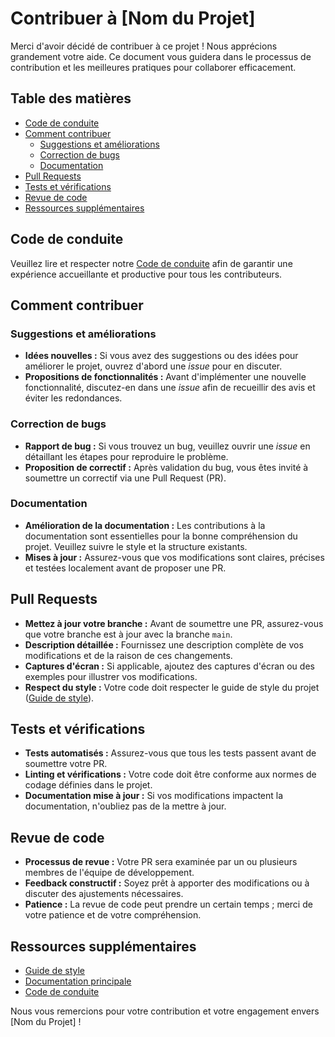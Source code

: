 # Contribuer à [Nom du Projet]

Merci d'avoir décidé de contribuer à ce projet ! Nous apprécions grandement votre aide. Ce document vous guidera dans le processus de contribution et les meilleures pratiques pour collaborer efficacement.

## Table des matières
- [Code de conduite](#code-de-conduite)
- [Comment contribuer](#comment-contribuer)
  - [Suggestions et améliorations](#suggestions-et-améliorations)
  - [Correction de bugs](#correction-de-bugs)
  - [Documentation](#documentation)
- [Pull Requests](#pull-requests)
- [Tests et vérifications](#tests-et-vérifications)
- [Revue de code](#revue-de-code)
- [Ressources supplémentaires](#ressources-supplémentaires)

## Code de conduite
Veuillez lire et respecter notre [Code de conduite](CODE_OF_CONDUCT.md) afin de garantir une expérience accueillante et productive pour tous les contributeurs.

## Comment contribuer

### Suggestions et améliorations
- **Idées nouvelles :** Si vous avez des suggestions ou des idées pour améliorer le projet, ouvrez d'abord une _issue_ pour en discuter.
- **Propositions de fonctionnalités :** Avant d'implémenter une nouvelle fonctionnalité, discutez-en dans une _issue_ afin de recueillir des avis et éviter les redondances.

### Correction de bugs
- **Rapport de bug :** Si vous trouvez un bug, veuillez ouvrir une _issue_ en détaillant les étapes pour reproduire le problème.
- **Proposition de correctif :** Après validation du bug, vous êtes invité à soumettre un correctif via une Pull Request (PR).

### Documentation
- **Amélioration de la documentation :** Les contributions à la documentation sont essentielles pour la bonne compréhension du projet. Veuillez suivre le style et la structure existants.
- **Mises à jour :** Assurez-vous que vos modifications sont claires, précises et testées localement avant de proposer une PR.

## Pull Requests
- **Mettez à jour votre branche :** Avant de soumettre une PR, assurez-vous que votre branche est à jour avec la branche `main`.
- **Description détaillée :** Fournissez une description complète de vos modifications et de la raison de ces changements.
- **Captures d'écran :** Si applicable, ajoutez des captures d'écran ou des exemples pour illustrer vos modifications.
- **Respect du style :** Votre code doit respecter le guide de style du projet ([Guide de style](STYLE_GUIDE.md)).

## Tests et vérifications
- **Tests automatisés :** Assurez-vous que tous les tests passent avant de soumettre votre PR.
- **Linting et vérifications :** Votre code doit être conforme aux normes de codage définies dans le projet.
- **Documentation mise à jour :** Si vos modifications impactent la documentation, n'oubliez pas de la mettre à jour.

## Revue de code
- **Processus de revue :** Votre PR sera examinée par un ou plusieurs membres de l'équipe de développement.
- **Feedback constructif :** Soyez prêt à apporter des modifications ou à discuter des ajustements nécessaires.
- **Patience :** La revue de code peut prendre un certain temps ; merci de votre patience et de votre compréhension.

## Ressources supplémentaires
- [Guide de style](STYLE_GUIDE.md)
- [Documentation principale](README.md)
- [Code de conduite](CODE_OF_CONDUCT.md)

Nous vous remercions pour votre contribution et votre engagement envers [Nom du Projet] !
